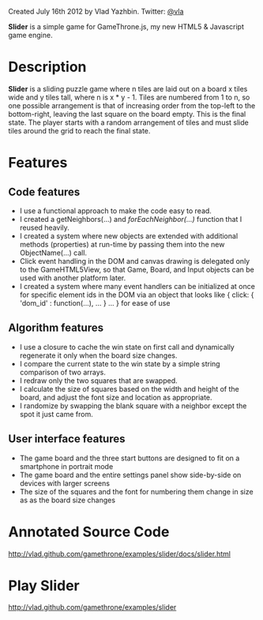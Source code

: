 Created July 16th 2012 by Vlad Yazhbin.  Twitter: [@vla](http://twitter.com/vla)

**Slider** is a simple game for GameThrone.js, my new HTML5 & Javascript game engine.

Description
===========

**Slider** is a sliding puzzle game where n tiles are laid out on a board x tiles wide and y tiles tall, where n is x * y - 1.
Tiles are numbered from 1 to n, so one possible arrangement is that of increasing order from the top-left to
the bottom-right, leaving the last square on the board empty.  This is the final state.
The player starts with a random arrangement of tiles and must slide tiles around the grid to reach the final state.

Features
========

Code features
-------------

- I use a functional approach to make the code easy to read.
- I created a getNeighbors(...) and *forEachNeighbor(...)* function that I reused heavily.
- I created a system where new objects are extended with additional methods (properties) at run-time by passing them into the new ObjectName(...) call.
- Click event handling in the DOM and canvas drawing is delegated only to the GameHTML5View, so that Game, Board, and Input objects can be used with another platform later.
- I created a system where many event handlers can be initialized at once for specific element ids in the DOM via an object that looks like { click:  { 'dom_id' : function(...), ... } ... } for ease of use

Algorithm features
------------------

- I use a closure to cache the win state on first call and dynamically regenerate it only when the board size changes.
- I compare the current state to the win state by a simple string comparison of two arrays.
- I redraw only the two squares that are swapped.
- I calculate the size of squares based on the width and height of the board, and adjust the font size and location as appropriate.
- I randomize by swapping the blank square with a neighbor except the spot it just came from.

User interface features
-----------------------

- The game board and the three start buttons are designed to fit on a smartphone in portrait mode
- The game board and the entire settings panel show side-by-side on devices with larger screens
- The size of the squares and the font for numbering them change in size as as the board size changes

Annotated Source Code
=====================

http://vlad.github.com/gamethrone/examples/slider/docs/slider.html

Play Slider
===========

http://vlad.github.com/gamethrone/examples/slider
